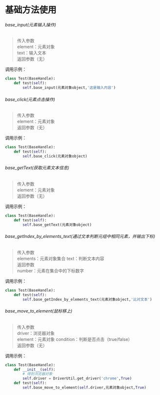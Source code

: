 # 基础方法使用  

###### base_input(元素输入操作)  
> 传入参数  
> element：元素对象  
> text：输入文本  
> 返回参数（无）  

调用示例：  
```python  
class Test(BaseHandle):
    def test(self):
        self.base_input(元素对象object,'这是输入内容')
```  

###### base_click(元素点击操作)  
> 传入参数  
> element：元素对象  
> 返回参数（无） 

调用示例：  
```python  
class Test(BaseHandle):
    def test(self):
        self.base_click(元素对象object)
```  

###### base_getText(获取元素文本信息)  
> 传入参数  
> element：元素对象  
> 返回参数（无） 

调用示例：  
```python  
class Test(BaseHandle):
    def test(self):
        self.base_getText(元素对象object)
```  

###### base_getIndex_by_elements_text(通过文本判断元组中相同元素，并输出下标)  
> 传入参数  
> elements：元素对象集合
> text：判断文本内容  
> 返回参数  
> number：元素在集合中的下标数字

调用示例：  
```python  
class Test(BaseHandle):
    def test(self):
        self.base_getIndex_by_elements_text(元素对象object,'比对文本')
```  

###### base_move_to_element(鼠标移上)  
> 传入参数  
> driver：浏览器对象  
> element：元素对象 
> condition：判断是否点击（true/false）  
> 返回参数（无）  

调用示例：  
```python  
class Test(BaseHandle):
    def __init__(self):
        # 得到浏览器对象
        self.driver = DriverUtil.get_driver('chrome',True)
    def test(self):
        self.base_move_to_element(self.driver,元素对象object,True)
```  